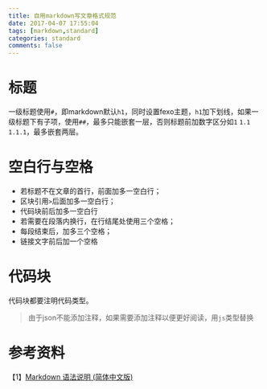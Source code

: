 ```yaml
---
title: 自用markdown写文章格式规范
date: 2017-04-07 17:55:04
tags: [markdown,standard]
categories: standard
comments: false
---
```


# 标题
一级标题使用`#`，即markdown默认`h1`，同时设置fexo主题，`h1`加下划线，如果一级标题下有子项，使用`##`，最多只能嵌套一层，否则标题前加数字区分如`1` `1.1` `1.1.1`，最多嵌套两层。

# 空白行与空格
- 若标题不在文章的首行，前面加多一空白行；   
- 区块引用`>`后面加多一空白行；   
- 代码块前后加多一空白行
- 若需要在段落内换行，在行结尾处使用三个空格；   
- 每段结束后，加多三个空格；   
- 链接文字前后加一个空格

# 代码块
代码块都要注明代码类型。   
> 由于json不能添加注释，如果需要添加注释以便更好阅读，用`js`类型替换

# 参考资料
【1】[Markdown 语法说明 (简体中文版)](http://wowubuntu.com/markdown/)   